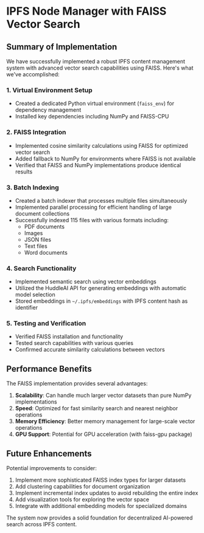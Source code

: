 # IPFS Node Manager with FAISS Vector Search

## Summary of Implementation

We have successfully implemented a robust IPFS content management system with advanced vector search capabilities using FAISS. Here's what we've accomplished:

### 1. Virtual Environment Setup
- Created a dedicated Python virtual environment (`faiss_env`) for dependency management
- Installed key dependencies including NumPy and FAISS-CPU

### 2. FAISS Integration
- Implemented cosine similarity calculations using FAISS for optimized vector search
- Added fallback to NumPy for environments where FAISS is not available
- Verified that FAISS and NumPy implementations produce identical results

### 3. Batch Indexing
- Created a batch indexer that processes multiple files simultaneously
- Implemented parallel processing for efficient handling of large document collections
- Successfully indexed 115 files with various formats including:
  - PDF documents
  - Images
  - JSON files
  - Text files
  - Word documents

### 4. Search Functionality
- Implemented semantic search using vector embeddings
- Utilized the HuddleAI API for generating embeddings with automatic model selection
- Stored embeddings in `~/.ipfs/embeddings` with IPFS content hash as identifier

### 5. Testing and Verification
- Verified FAISS installation and functionality
- Tested search capabilities with various queries
- Confirmed accurate similarity calculations between vectors

## Performance Benefits

The FAISS implementation provides several advantages:

1. **Scalability**: Can handle much larger vector datasets than pure NumPy implementations
2. **Speed**: Optimized for fast similarity search and nearest neighbor operations
3. **Memory Efficiency**: Better memory management for large-scale vector operations
4. **GPU Support**: Potential for GPU acceleration (with faiss-gpu package)

## Future Enhancements

Potential improvements to consider:

1. Implement more sophisticated FAISS index types for larger datasets
2. Add clustering capabilities for document organization
3. Implement incremental index updates to avoid rebuilding the entire index
4. Add visualization tools for exploring the vector space
5. Integrate with additional embedding models for specialized domains

The system now provides a solid foundation for decentralized AI-powered search across IPFS content. 